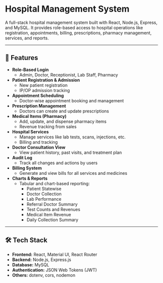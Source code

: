 # Hospital Management System

A full-stack hospital management system built with React, Node.js, Express, and MySQL. It provides role-based access to hospital operations like registration, appointments, billing, prescriptions, pharmacy management, services, and reports.

---

## 🚀 Features

- **Role-Based Login**
  - Admin, Doctor, Receptionist, Lab Staff, Pharmacy
- **Patient Registration & Admission**
  - New patient registration
  - IP/OP admission tracking
- **Appointment Scheduling**
  - Doctor-wise appointment booking and management
- **Prescription Management**
  - Doctors can create and update prescriptions
- **Medical Items (Pharmacy)**
  - Add, update, and dispense pharmacy items
  - Revenue tracking from sales
- **Hospital Services**
  - Manage services like lab tests, scans, injections, etc.
  - Billing and tracking
- **Doctor Consultation View**
  - View patient history, past visits, and treatment plan
- **Audit Log**
  - Track all changes and actions by users
- **Billing System**
  - Generate and view bills for all services and medicines
- **Charts & Reports**
  - Tabular and chart-based reporting:
    - Patient Statewise
    - Doctor Collection
    - Lab Performance
    - Referral Doctor Summary
    - Test Counts and Revenues
    - Medical Item Revenue
    - Daily Collection Summary

---

## 🛠️ Tech Stack

- **Frontend:** React, Material UI, React Router
- **Backend:** Node.js, Express.js
- **Database:** MySQL
- **Authentication:** JSON Web Tokens (JWT)
- **Others:** dotenv, cors, nodemon


